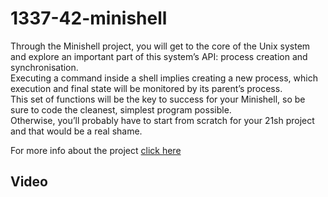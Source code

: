 # 1337-42-minishell
Through the Minishell project, you will get to the core of the Unix system and explore an important part of this system’s API: process creation and synchronisation.  
Executing a command inside a shell implies creating a new process, which execution and final state will be monitored by its parent’s process.  
This set of functions will be the key to success for your Minishell, so be sure to code the cleanest, simplest program possible.  
Otherwise, you’ll probably have to start from scratch for your 21sh project and that would be a real shame.

For more info about the project [click here]()

## Video
